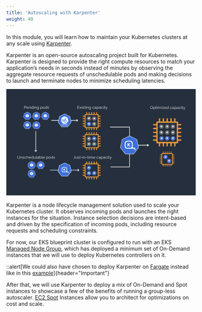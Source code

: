 ```yaml
---
title: 'Autoscaling with Karpenter'
weight: 40
---
```


In this module, you will learn how to maintain your Kubernetes clusters at any scale using [Karpenter](https://karpenter.sh).

Karpenter is an open-source autoscaling project built for Kubernetes. Karpenter is designed to provide the right compute resources to match your application’s needs in seconds instead of minutes by observing the aggregate resource requests of unschedulable pods and making decisions to launch and terminate nodes to minimize scheduling latencies.

![GitHub Create File](/static/images/karpenter-overview.png)

Karpenter is a node lifecycle management solution used to scale your Kubernetes cluster. It observes incoming pods and launches the right instances for the situation. Instance selection decisions are intent-based and driven by the specification of incoming pods, including resource requests and scheduling constraints.

For now, our EKS blueprint cluster is configured to run with an EKS [Managed Node Group](https://docs.aws.amazon.com/eks/latest/userguide/managed-node-groups.html), which has deployed a minimum set of On-Demand instances that we will use to deploy Kubernetes controllers on it.

::alert[We could also have chosen to deploy Karpenter on [Fargate](https://docs.aws.amazon.com/fr_fr/eks/latest/userguide/fargate.html) instead like in this [example](https://github.com/aws-ia/terraform-aws-eks-blueprints/blob/main/examples/karpenter)]{header="Important"}




 After that, we will use Karpenter to deploy a mix of On-Demand and Spot instances to showcase a few of the benefits of running a group-less autoscaler. [EC2 Spot](https://aws.amazon.com/fr/ec2/spot/) Instances allow you to architect for optimizations on cost and scale.

